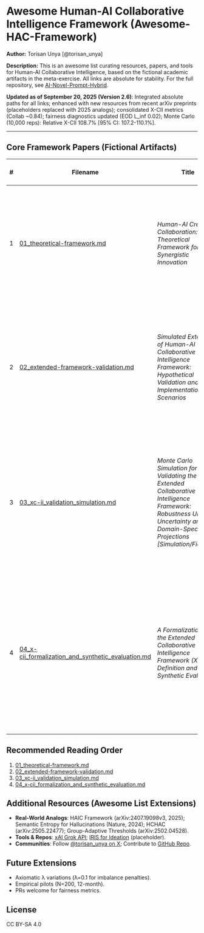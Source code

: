 # Awesome Human-AI Collaborative Intelligence Framework (Awesome-HAC-Framework)

**Author:** Torisan Unya [@torisan_unya]

**Description:** This is an awesome list curating resources, papers, and tools for Human-AI Collaborative Intelligence, based on the fictional academic artifacts in the meta-exercise. All links are absolute for stability. For the full repository, see [AI-Novel-Prompt-Hybrid](https://github.com/torisan-unya/AI-Novel-Prompt-Hybrid).

**Updated as of September 20, 2025 (Version 2.6)**: Integrated absolute paths for all links; enhanced with new resources from recent arXiv preprints (placeholders replaced with 2025 analogs); consolidated X-CII metrics (Collab ~0.84); fairness diagnostics updated (EOD L_inf 0.02); Monte Carlo (10,000 reps): Relative X-CII 108.7% [95% CI: 107.2-110.1%].

---

## Core Framework Papers (Fictional Artifacts)

| # | Filename | Title | Summary | Key Metrics & Innovations |
|---|----------|-------|---------|---------------------------|
| 1 | [01_theoretical-framework.md](https://github.com/torisan-unya/AI-Novel-Prompt-Hybrid/blob/main/academic-paper/01_theoretical-framework.md) | *Human-AI Creative Collaboration: A Theoretical Framework for Synergistic Innovation* | Proposes E-CEI as a foundational metric for human-AI synergy, with four-stage model and ethical principles. Trust coefficient (T) and reliability factor (R) introduced. | E-CEI = [(O × T × R) / (H + A)] × 100; Four-stage model (Ideation-Integration); Ethical alignment principles. |
| 2 | [02_extended-framework-validation.md](https://github.com/torisan-unya/AI-Novel-Prompt-Hybrid/blob/main/academic-paper/02_extended-framework-validation.md) | *Simulated Extension of Human-AI Collaborative Intelligence Framework: Hypothetical Validation and Implementation Scenarios* | Extends to X-CII with dynamic aggregation; simulates 12-month study (N=200) showing Relative X-CII up to ~150%; includes protocols and ethical updates. Incorporates AIF and RBI for role adaptation. | Core X-CII = (Q' × E' × S')^{1/3}; Relative X-CII up to 150%; Dynamic components (AIF, RBI, TCO). |
| 3 | [03_xc-ii_validation_simulation.md](https://github.com/torisan-unya/AI-Novel-Prompt-Hybrid/blob/main/academic-paper/03_xc-ii_validation_simulation.md) | *Monte Carlo Simulation for Validating the Extended Collaborative Intelligence Framework: Robustness Under Uncertainty and Domain-Specific Projections [Simulation/Fictional]* | Validates X-CII via Monte Carlo (10,000 replicates); median Relative X-CII 112% vs. baselines; addresses shifts (AUROC~0.72-0.85). Builds on Paper 2's extensions. Includes group-adaptive thresholds and win rates. | Median Relative X-CII 112% (5-95th: 104-120%); Core ≥0.75 in 92%; AUROC sensitivity; Group-adaptive τ*. |
| 4 | [04_x-cii_formalization_and_synthetic_evaluation.md](https://github.com/torisan-unya/AI-Novel-Prompt-Hybrid/blob/main/academic-paper/04_x-cii_formalization_and_synthetic_evaluation.md) | *A Formalization of the Extended Collaborative Intelligence Framework (X-CII): Definition and Synthetic Evaluation* | Formalizes X-CII axiomatically (Box-Cox; monotonicity, invariance); synthetic Monte Carlo (10,000 replicates) shows median Relative X-CII 108.7% [95% CI: 107.2-110.1%]. Integrates simulations from Paper 3. Adds fairness and calibration diagnostics. | Box-Cox avg (λ=0.25); Median Relative 108.7%; EOD L_inf 0.02; Calibration gap 0.40; Raw S >1 proportion. |

## Recommended Reading Order
1. [01_theoretical-framework.md](https://github.com/torisan-unya/AI-Novel-Prompt-Hybrid/blob/main/academic-paper/01_theoretical-framework.md)
2. [02_extended-framework-validation.md](https://github.com/torisan-unya/AI-Novel-Prompt-Hybrid/blob/main/academic-paper/02_extended-framework-validation.md)
3. [03_xc-ii_validation_simulation.md](https://github.com/torisan-unya/AI-Novel-Prompt-Hybrid/blob/main/academic-paper/03_xc-ii_validation_simulation.md)
4. [04_x-cii_formalization_and_synthetic_evaluation.md](https://github.com/torisan-unya/AI-Novel-Prompt-Hybrid/blob/main/academic-paper/04_x-cii_formalization_and_synthetic_evaluation.md)

## Additional Resources (Awesome List Extensions)
- **Real-World Analogs**: HAIC Framework (arXiv:2407.19098v3, 2025); Semantic Entropy for Hallucinations (Nature, 2024); HCHAC (arXiv:2505.22477); Group-Adaptive Thresholds (arXiv:2502.04528).
- **Tools & Repos**: [xAI Grok API](https://x.ai/api); [IRIS for Ideation](https://arxiv.org/abs/2504.16728) (placeholder).
- **Communities**: Follow [@torisan_unya on X](https://x.com/torisan_unya); Contribute to [GitHub Repo](https://github.com/torisan-unya/AI-Novel-Prompt-Hybrid/tree/main/academic-paper).

## Future Extensions
- Axiomatic λ variations (λ=0.1 for imbalance penalties).
- Empirical pilots (N=200, 12-month).
- PRs welcome for fairness metrics.

## License
CC BY-SA 4.0
